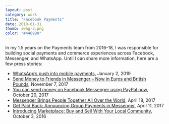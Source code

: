 ```yaml
---
layout: post
category: work
title: "Facebook Payments"
date: 2018-01-31
thumb: swag-3.png
color: "#4469B0"
---
```


In my 1.5 years on the Payments team from 2016-18, I was responsible for building social payments and commerce experiences across Facebook, Messenger, and WhatsApp. Until I can share more information, here are a few press stories:

- <a href="https://www.ft.com/content/e045cdd2-0503-11e9-99df-6183d3002ee1">WhatsApp’s push into mobile payments</a>, January 2, 2019
- <a href="https://newsroom.fb.com/news/2017/11/send-money-to-friends-in-messenger-now-in-euros-and-british-pounds/">Send Money to Friends in Messenger – Now in Euros and British Pounds</a>, November 7, 2017
- <a href="https://finance.yahoo.com/news/can-send-money-facebook-messenger-using-paypal-now-125928749.html?fbclid=IwAR1d3Aop46C37FcK1OswAz6hyxfbJTOy-n5NZEzMZS7GJTrM1FnXIvGn1vE">You can send money on Facebook Messenger using PayPal now</a>, October 20, 2017
- <a href="https://newsroom.fb.com/news/2017/04/messenger-f8/">Messenger Brings People Together All Over the World</a>, April 18, 2017
- <a href="https://newsroom.fb.com/news/2017/04/get-paid-back-announcing-group-payments-in-messenger/">Get Paid Back: Announcing Group Payments in Messenger</a>, April 11, 2017
- <a href="https://newsroom.fb.com/news/2016/10/introducing-marketplace-buy-and-sell-with-your-local-community/">Introducing Marketplace: Buy and Sell With Your Local Community</a>, October 3, 2016